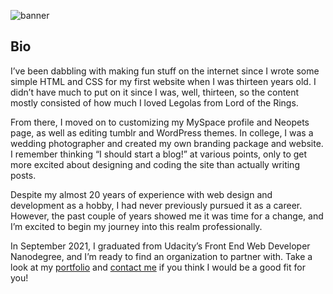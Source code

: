 ![banner](https://i.ibb.co/Qv5Gbj6/Add-a-heading-5.png)

## Bio
I’ve been dabbling with making fun stuff on the internet since I wrote some simple HTML and CSS for my first website when I was thirteen years old. I didn’t have much to put on it since I was, well, thirteen, so the content mostly consisted of how much I loved Legolas from Lord of the Rings.

From there, I moved on to customizing my MySpace profile and Neopets page, as well as editing tumblr and WordPress themes. In college, I was a wedding photographer and created my own branding package and website. I remember thinking “I should start a blog!” at various points, only to get more excited about designing and coding the site than actually writing posts.

Despite my almost 20 years of experience with web design and development as a hobby, I had never previously pursued it as a career. However, the past couple of years showed me it was time for a change, and I’m excited to begin my journey into this realm professionally.

In September 2021, I graduated from Udacity’s Front End Web Developer Nanodegree, and I’m ready to find an organization to partner with. Take a look at my [portfolio](https://caitlinelliott.com/portfolio) and [contact me](https://caitlinelliott.com/contact) if you think I would be a good fit for you!

<!--
**caitlineelliott/caitlineelliott** is a ✨ _special_ ✨ repository because its `README.md` (this file) appears on your GitHub profile.

Here are some ideas to get you started:

- 🔭 I’m currently working on ...
- 🌱 I’m currently learning ...
- 👯 I’m looking to collaborate on ...
- 🤔 I’m looking for help with ...
- 💬 Ask me about ...
- 📫 How to reach me: ...
- 😄 Pronouns: ...
- ⚡ Fun fact: ...
-->
